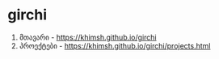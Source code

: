 # girchi

1. მთავარი - https://khimsh.github.io/girchi
2. პროექტები - https://khimsh.github.io/girchi/projects.html
